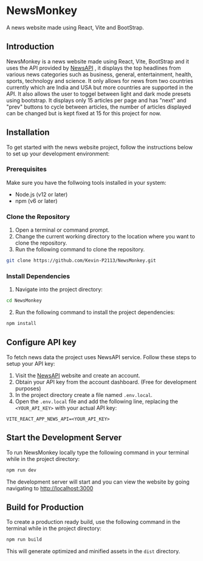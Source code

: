 # NewsMonkey
A news website made using React, Vite and BootStrap.

## Introduction

NewsMonkey is a news website made using React, Vite, BootStrap and it uses the API provided by [NewsAPI](https://newsapi.org) , it displays the top headlines from various news categories such as business, general, entertainment, health, sports, technology and science. It only allows for news from two countries currently which are India and USA but more countries are supported in the API. It also allows the user to toggel between light and dark mode presets using bootstrap. It displays only 15 articles per page and has "next" and "prev" buttons to cycle between articles, the number of articles displayed can be changed but is kept fixed at 15 for this project for now.

## Installation

To get started with the news website project, follow the instructions below to set up your development environment:

### Prerequisites

Make sure you have the follwoing tools installed in your system:


- Node.js (v12 or later)
- npm (v6 or later)


### Clone the Repository

1. Open a terminal or command prompt.
2. Change the current working directory to the location where you want to clone the repository.
3. Run the following command to clone the repository.

```bash
git clone https://github.com/Kevin-P2113/NewsMonkey.git
```

### Install Dependencies

1. Navigate into the project directory:

```bash
cd NewsMonkey
```

2. Run the following command to install the project dependencies:

```bash
npm install
```

## Configure API key

To fetch news data the project uses NewsAPI service. Follow these steps to setup your API key:

1. Visit the [NewsAPI](https://newsapi.org) website and create an account.
2. Obtain your API key from the account dashboard. (Free for development purposes)
3. In the project directory create a file named `.env.local`.
4. Open the `.env.local` file and add the following line, replacing the `<YOUR_API_KEY>` with your actual API key:

```
VITE_REACT_APP_NEWS_API=<YOUR_API_KEY>
```

## Start the Development Server

To run NewsMonkey locally type the following command in your terminal while in the project directory:

```bash
npm run dev
```

The development server will start and you can view the website by going navigating to [http://localhost:3000](http://localhost:3000)


## Build for Production

To create a production ready build, use the following command in the terminal while in the project directory:

```bash
npm run build
```

This will generate optimized and minified assets in the `dist` directory.

